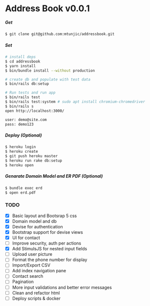# Address Book v0.0.1

##### Get
```sh 
$ git clone git@github.com:mtunjic/addressbook.git
```

##### Set
```sh 
# install deps
$ cd addressbook 
$ yarn install
$ bin/bundle install --without production

# create db and populate with test data 
$ bin/rails db:setup

# Run tests and run app 
$ bin/rails test  
$ bin/rails test:system # sudo apt install chromium-chromedriver 
$ bin/rails s 
open http://localhost:3000/

user: demo@site.com
pass: demo123
```

##### Deploy (Optional)
```sh 
$ heroku login
$ heroku create
$ git push heroku master
$ heroku run rake db:setup
$ heroku open
```

##### Genarate Domain Model and ER PDF (Optional)
```sh 
$ bundle exec erd
$ open erd.pdf
```

### TODO
- [x] Basic layout and Bootsrap 5 css
- [x] Domain model and db
- [x] Devise for authentication
- [x] Bootstrap support for devise views
- [x] UI for contact
- [ ] Improve security, auth per actions
- [x] Add StimulsJS for nested input fields 
- [ ] Upload user picture
- [ ] Format the phone number for display
- [ ] Import/Export CSV 
- [ ] Add index navigation pane 
- [ ] Contact search
- [ ] Pagination
- [ ] More input validations and better error messages 
- [ ] Clean and refactor html
- [ ] Deploy scripts & docker
